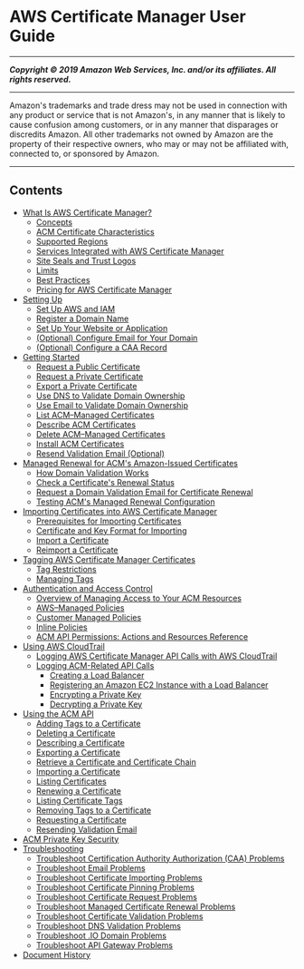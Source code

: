 # AWS Certificate Manager User Guide

-----
*****Copyright &copy; 2019 Amazon Web Services, Inc. and/or its affiliates. All rights reserved.*****

-----
Amazon's trademarks and trade dress may not be used in 
     connection with any product or service that is not Amazon's, 
     in any manner that is likely to cause confusion among customers, 
     or in any manner that disparages or discredits Amazon. All other 
     trademarks not owned by Amazon are the property of their respective
     owners, who may or may not be affiliated with, connected to, or 
     sponsored by Amazon.

-----
## Contents
+ [What Is AWS Certificate Manager?](acm-overview.md)
   + [Concepts](acm-concepts.md)
   + [ACM Certificate Characteristics](acm-certificate.md)
   + [Supported Regions](acm-regions.md)
   + [Services Integrated with AWS Certificate Manager](acm-services.md)
   + [Site Seals and Trust Logos](acm-siteseal.md)
   + [Limits](acm-limits.md)
   + [Best Practices](acm-bestpractices.md)
   + [Pricing for AWS Certificate Manager](acm-billing.md)
+ [Setting Up](setup.md)
   + [Set Up AWS and IAM](setup-aws-iam.md)
   + [Register a Domain Name](setup-domain.md)
   + [Set Up Your Website or Application](setup-website.md)
   + [(Optional) Configure Email for Your Domain](setup-email.md)
   + [(Optional) Configure a CAA Record](setup-caa.md)
+ [Getting Started](gs.md)
   + [Request a Public Certificate](gs-acm-request-public.md)
   + [Request a Private Certificate](gs-acm-request-private.md)
   + [Export a Private Certificate](gs-acm-export-private.md)
   + [Use DNS to Validate Domain Ownership](gs-acm-validate-dns.md)
   + [Use Email to Validate Domain Ownership](gs-acm-validate-email.md)
   + [List ACM–Managed Certificates](gs-acm-list.md)
   + [Describe ACM Certificates](gs-acm-describe.md)
   + [Delete ACM–Managed Certificates](gs-acm-delete.md)
   + [Install ACM Certificates](gs-acm-install.md)
   + [Resend Validation Email (Optional)](gs-acm-resend.md)
+ [Managed Renewal for ACM's Amazon-Issued Certificates](managed-renewal.md)
   + [How Domain Validation Works](how-domain-validation-works.md)
   + [Check a Certificate's Renewal Status](check-certificate-renewal-status.md)
   + [Request a Domain Validation Email for Certificate Renewal](request-domain-validation-email-for-renewal.md)
   + [Testing ACM's Managed Renewal Configuration](manual-renewal.md)
+ [Importing Certificates into AWS Certificate Manager](import-certificate.md)
   + [Prerequisites for Importing Certificates](import-certificate-prerequisites.md)
   + [Certificate and Key Format for Importing](import-certificate-format.md)
   + [Import a Certificate](import-certificate-api-cli.md)
   + [Reimport a Certificate](import-reimport.md)
+ [Tagging AWS Certificate Manager Certificates](tags.md)
   + [Tag Restrictions](tags-restrictions.md)
   + [Managing Tags](tags-manage.md)
+ [Authentication and Access Control](authen-toplevel.md)
   + [Overview of Managing Access to Your ACM Resources](authen-overview.md)
   + [AWS–Managed Policies](authen-awsmanagedpolicies.md)
   + [Customer Managed Policies](authen-custmanagedpolicies.md)
   + [Inline Policies](authen-inlinepolicies.md)
   + [ACM API Permissions: Actions and Resources Reference](authen-apipermissions.md)
+ [Using AWS CloudTrail](cloudtrail.md)
   + [Logging AWS Certificate Manager API Calls with AWS CloudTrail](ct-acm.md)
   + [Logging ACM-Related API Calls](ct-related.md)
      + [Creating a Load Balancer](ct-related-lb.md)
      + [Registering an Amazon EC2 Instance with a Load Balancer](ct-related-ec2.md)
      + [Encrypting a Private Key](ct-related-encrypt.md)
      + [Decrypting a Private Key](ct-related-decrypt.md)
+ [Using the ACM API](sdk.md)
   + [Adding Tags to a Certificate](sdk-addtag.md)
   + [Deleting a Certificate](sdk-delete.md)
   + [Describing a Certificate](sdk-describe.md)
   + [Exporting a Certificate](sdk-export.md)
   + [Retrieve a Certificate and Certificate Chain](sdk-get.md)
   + [Importing a Certificate](sdk-import.md)
   + [Listing Certificates](sdk-list.md)
   + [Renewing a Certificate](sdk-renew.md)
   + [Listing Certificate Tags](sdk-listtag.md)
   + [Removing Tags to a Certificate](sdk-tagremove.md)
   + [Requesting a Certificate](sdk-request.md)
   + [Resending Validation Email](sdk-validate.md)
+ [ACM Private Key Security](kms.md)
+ [Troubleshooting](troubleshooting.md)
   + [Troubleshoot Certification Authority Authorization (CAA) Problems](troubleshooting-caa.md)
   + [Troubleshoot Email Problems](troubleshooting-email.md)
   + [Troubleshoot Certificate Importing Problems](troubleshoot-import.md)
   + [Troubleshoot Certificate Pinning Problems](troubleshooting-pinning.md)
   + [Troubleshoot Certificate Request Problems](troubleshooting-requests.md)
   + [Troubleshoot Managed Certificate Renewal Problems](troubleshooting-renewal.md)
   + [Troubleshoot Certificate Validation Problems](troubleshooting-validation.md)
   + [Troubleshoot DNS Validation Problems](troubleshooting-DNS-validation.md)
   + [Troubleshoot .IO Domain Problems](troubleshoot-iodomains.md)
   + [Troubleshoot API Gateway Problems](troubleshoot-apigateway.md)
+ [Document History](dochistory.md)